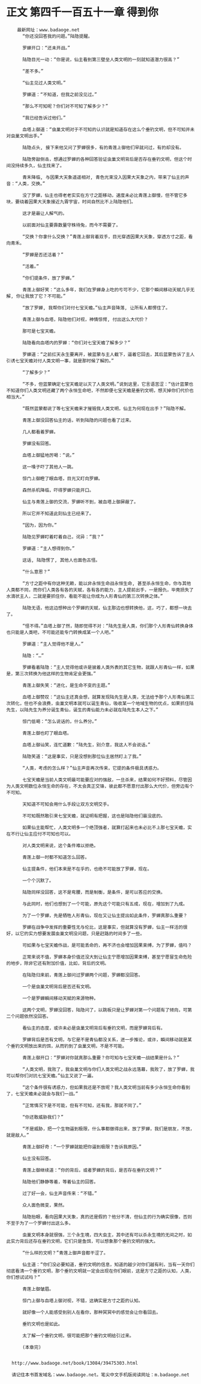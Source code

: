 # 正文 第四千一百五十一章 得到你
        最新网址：www.badaoge.net
          “你还没回答我的问题。”陆隐提醒。
      
          罗蝉开口：“还未开战。”
      
          陆隐目光一动：“你是说，仙主看到第三壁垒人类文明的一刻就知道潜力很高？”
      
          “差不多。”
      
          “仙主见过人类文明。”
      
          罗蝉道：“不知道，但我之前没见过。”
      
          “那么不可知呢？你们对不可知了解多少？”
      
          “我已经告诉过他们。”
      
          血塔上御道：“虫巢文明对于不可知的认识就是知道存在这么个垂钓文明，但不可知并未对虫巢文明出手。”
      
          陆隐点头, 接下来他又问了罗蝉很多，有的青莲上御他们早就问过，有的却没有。
      
          陆隐旁敲侧击，想通过罗蝉的各种回答验证虫巢文明背后是否存在垂钓文明，但这个时间没持续多久，仙主找来了。
      
          青禾降临, 与因果大天象遥遥相对, 青色光束没入因果大天象之内，带来了仙主的声音：“人类，交换。”
      
          没了罗蝉，仙主也得老老实实在方寸之距移动，速度未必比青莲上御慢，但不管它多块，要绕着因果大天象接近九霄宇宙，时间自然比不上陆隐他们。
      
          这才是最让人解气的。
      
          以前面对仙主要靠数量守株待兔，而今不需要了。
      
          “交换？你拿什么交换？”青莲上御背着双手，目光穿透因果大天象，穿透方寸之距，看向青禾。
      
          “罗蝉是否还活着？”
      
          “活着。”
      
          “你们提条件，放了罗蝉。”
      
          青莲上御好笑：“这么多年，我们在罗蝉身上吃的亏可不少，它那个瞬间移动天赋几乎无解, 你让我放了它？不可能。”
      
          “放了罗蝉, 我帮你们对付七宝天蟾。”仙主声音降落, 让所有人都愣住了。
      
          青莲上御与血塔，陆隐他们对视，神情惊愕, 付出这么大代价？
      
          那可是七宝天蟾。
      
          陆隐看向血塔内的罗蝉：“你们对七宝天蟾了解多少？”
      
          罗蝉道：“之前扛天永生要离开，被蓝蒙与主人截下，逼着它回去，其后蓝蒙告诉了主人引诱七宝天蟾对付人类文明一事，就是那时候了解的。”
      
          “了解多少？”
      
          “不多，但蓝蒙确定七宝天蟾足以灭了人类文明。”说到这里，它言语苦涩：“估计蓝蒙也不知道你们人类文明还藏了两个永恒生命吧，不然即便七宝天蟾是垂钓文明，想灭掉你们代价也相当大。”
      
          “既然蓝蒙都说了等七宝天蟾来才摧毁我人类文明，仙主为何现在出手？”陆隐不解。
      
          青莲上御没回答仙主的话，听到陆隐的问题也看了过来。
      
          几人都看着罗蝉。
      
          罗蝉没有回答。
      
          血塔上御猛地厉喝：“说。”
      
          这一嗓子吓了其他人一跳。
      
          惊门上御瞪了眼血塔，目光又盯向罗蝉。
      
          森然杀机降临，吓得罗蝉只能开口。
      
          仙主与青莲上御的交流，罗蝉听不到，被血塔上御屏蔽了。
      
          所以它并不知道此刻仙主已经来了。
      
          “因为，因为你。”
      
          陆隐见罗蝉盯着盯着自己，诧异：“我？”
      
          罗蝉道：“主人想得到你。”
      
          这话, 陆隐愣了, 其他人也面色古怪。
      
          “什么意思？”
      
          “方寸之距中有你这种无赖，能以非永恒生命战永恒生命, 甚至杀永恒生命，你与其他人类都不同，而你们人类各有各的天赋，各有各的能力，主人提前出手，一是报仇，毕竟损失了水滴状主人，二就是要抓住你，看能不能让你成为人形青仙的第三次转换之体。”
      
          陆隐无语，他这边想种出个罗蝉的天赋，仙主那边也想转换他，这，巧了，都想一块去了。
      
          “怪不得。”血塔上御了然，随即觉得不对：“陆先生是人类，你们那个人形青仙转换身体也只能是人类吧，不可能还能专门转换成某一个人吧。”
      
          罗蝉道：“主人觉得他不是人。”
      
          陆隐：“…”
      
          罗蝉看着陆隐：“主人觉得他或许是披着人类外表的其它生物，就跟人形青仙一样，如果是，第三次转换为他这样的生物肯定会更强。”
      
          青莲上御失笑：“进化，是生命不变的主题。”
      
          血塔上御赞叹：“这仙主还真会想，就算发现陆先生是人类，无法给予那个人形青仙第三次转化，但也不会浪费，虫巢文明本就可以诞生青仙，吸收某一个地域生物的优点，如果抓住陆先生，以陆先生为养分诞生青仙，诞生的青仙能力未必就在陆先生本人之下。”
      
          惊门低喝：“怎么说话的，什么养分。”
      
          青莲上御也盯了眼血塔。
      
          血塔上御讪笑，连忙道歉：“陆先生，别介意，我这人不会说话。”
      
          陆隐笑道：“这是事实，只是没想到那位仙主居然盯上了我。”
      
          “人类，考虑的怎么样？”仙主声音再次传来，它提的条件极具诱惑力。
      
          七宝天蟾是当前人类文明最可能要应对的强敌，一旦杀来，结果如何不好预料，尽管因为人类文明数位永恒生命的存在，不太会真正交锋，彼此都不愿意付出那么大代价，但旁边有个不可知。
      
          天知道不可知会用什么手段让双方文明交手。
      
          不可知既然敢引来七宝天蟾，就证明有把握，这也是陆隐他们最没底的。
      
          如果仙主能帮忙，人类文明多一个绝顶强者，就算打起来也未必比不上那七宝天蟾，实在不行让仙主应付不可知也可以。
      
          对人类文明来说，这个条件难以拒绝。
      
          青莲上御一时都不知道怎么回答。
      
          仙主提条件，他们本来是不在乎的，也绝不可能放了罗蝉，现在。
      
          一个个沉默了。
      
          陆隐同样没回答，这不是弯腰，而是制衡，是条件，是可以答应的交换。
      
          与此同时，他们也想到了一个可能，原先这个可能只有五成，现在，增加到了九成。
      
          为了一个罗蝉，先是牺牲人形青仙，现在又让仙主提出如此条件，罗蝉真那么重要？
      
          罗蝉在战争中发挥的重要性无与伦比，这是事实，但就算没有罗蝉，仙主一样活的很好，以它的实力想要发展虫巢文明没问题，只是赶路的时间多了一些。
      
          可如果与七宝天蟾作战，是可能丢命的，再不济也会增加因果束缚，为了罗蝉，值吗？
      
          正常来说不值，罗蝉本身价值还没大到让仙主宁愿增加因果束缚，甚至宁愿冒生命危险的地步，除非它还有附加价值，比如，背后的文明。
      
          在陆隐归来前，青莲上御问过罗蝉两个问题，罗蝉都没回答。
      
          一个是虫巢文明背后是否还有文明。
      
          一个是罗蝉瞬间移动天赋的来源物种。
      
          这两个文明，罗蝉没回答，陆隐问了，以跳板只是让罗蝉对第一个问题有了倾向，可第二个问题依然没回答。
      
          看仙主的态度，或许未必是虫巢文明背后有垂钓文明，而是罗蝉背后有。
      
          罗蝉背后是否有文明，与它是不是青仙都没关系，进一步推论，或许，瞬间移动就是某个垂钓文明放出来的饵，从而钓到了虫巢文明，不是不可能。
      
          青莲上御开口：“罗蝉对你就真那么重要？你可知与七宝天蟾一战结果是什么？”
      
          “人类文明，我败了，我虫巢文明与你们人类文明之战永远落幕，我败了，放了罗蝉，我可以帮你们对抗七宝天蟾。”仙主又说了一遍。
      
          “这个条件很有诱惑力，但如果我还是不放呢？我人类文明当前有多少永恒生命你看到了，七宝天蟾未必就会与我们一战。”
      
          “正常情况下是不可能，但有不可知，还有我，那就不同了。”
      
          “你还敢威胁我们？”
      
          “不是威胁，把一个生物逼到极限，什么事都做得出来，放了罗蝉，我们是朋友，不放，就是敌人。”
      
          青莲上御好奇：“一个罗蝉就能把你逼到极限？告诉我原因。”
      
          仙主没有回答。
      
          青莲上御继续道：“你的背后，或者罗蝉的背后，是否存在垂钓文明？”
      
          陆隐他们静静等着，等着仙主的回答。
      
          过了好一会，仙主声音传来：“不错。”
      
          众人面色微变，果然。
      
          陆隐抬眼，看向因果大天象，真的还是假的？他分不清，但仙主的行为确实很像，否则不至于为了一个罗蝉付出这么多。
      
          虫巢文明本身就很强，三个永生境，四大虫主，其中还有可以杀永生境的无间之时，如此实力背后还存在垂钓文明，它们只是鱼饵，可以想象那个垂钓文明的强大。
      
          “什么样的文明？”青莲上御声音都干涩了。
      
          仙主道：“你们没必要知道，垂钓文明的信息，知道的越少对你们越有利，当有一天你们彻底看清一个垂钓文明，那个垂钓文明就一定会出现在你们眼前，这是方寸之距的认知，人类，你们想试试吗？”
      
          青莲上御皱眉。
      
          惊门上御与血塔上御对视，不错，这确实是方寸之距的认知。
      
          就好像一个人能感受到别人在看你，那种冥冥中的感觉会让你看回去。
      
          垂钓文明也是如此。
      
          太了解一个垂钓文明，很可能把那个垂钓文明给引过来。
      
          (本章完)
      
      
      http://www.badaoge.net/book/13084/39475303.html
      
      请记住本书首发域名：www.badaoge.net。笔尖中文手机版阅读网址：m.badaoge.net